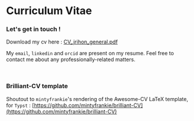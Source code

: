 # Curriculum Vitae

### Let's get in touch !
Download my cv here : [CV\_jrihon\_general.pdf](https://github.com/jrihon/cv/blob/main/output/CV_jrihon_general.pdf)

My `email`, `linkedin` and `orcid` are present on my resume. Feel free to contact me about any professionally-related matters.

<br>


### Brilliant-CV template
Shoutout to `mintyfrankie`'s rendering of the Awesome-CV LaTeX template, for `Typst` : [https://github.com/mintyfrankie/brilliant-CV](https://github.com/mintyfrankie/brilliant-CV)
